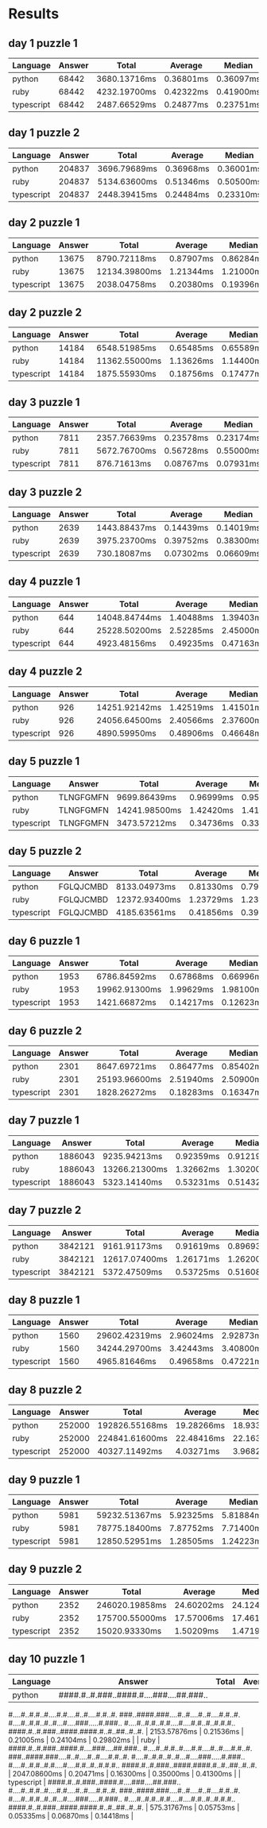 # Results

## day 1 puzzle 1

| Language   | Answer | Total        | Average   | Median    | P95       | P99       |
| ---------- | ------ | ------------ | --------- | --------- | --------- | --------- |
| python     | 68442  | 3680.13716ms | 0.36801ms | 0.36097ms | 0.41986ms | 0.48995ms |
| ruby       | 68442  | 4232.19700ms | 0.42322ms | 0.41900ms | 0.51200ms | 0.56900ms |
| typescript | 68442  | 2487.66529ms | 0.24877ms | 0.23751ms | 0.32426ms | 0.41182ms |

## day 1 puzzle 2

| Language   | Answer | Total        | Average   | Median    | P95       | P99       |
| ---------- | ------ | ------------ | --------- | --------- | --------- | --------- |
| python     | 204837 | 3696.79689ms | 0.36968ms | 0.36001ms | 0.42009ms | 0.48900ms |
| ruby       | 204837 | 5134.63600ms | 0.51346ms | 0.50500ms | 0.61400ms | 0.68000ms |
| typescript | 204837 | 2448.39415ms | 0.24484ms | 0.23310ms | 0.31371ms | 0.41283ms |

## day 2 puzzle 1

| Language   | Answer | Total         | Average   | Median    | P95       | P99       |
| ---------- | ------ | ------------- | --------- | --------- | --------- | --------- |
| python     | 13675  | 8790.72118ms  | 0.87907ms | 0.86284ms | 0.96488ms | 1.09792ms |
| ruby       | 13675  | 12134.39800ms | 1.21344ms | 1.21000ms | 1.36300ms | 1.48300ms |
| typescript | 13675  | 2038.04758ms  | 0.20380ms | 0.19396ms | 0.26461ms | 0.35638ms |

## day 2 puzzle 2

| Language   | Answer | Total         | Average   | Median    | P95       | P99       |
| ---------- | ------ | ------------- | --------- | --------- | --------- | --------- |
| python     | 14184  | 6548.51985ms  | 0.65485ms | 0.65589ms | 0.70190ms | 0.74410ms |
| ruby       | 14184  | 11362.55000ms | 1.13626ms | 1.14400ms | 1.28900ms | 1.37500ms |
| typescript | 14184  | 1875.55930ms  | 0.18756ms | 0.17477ms | 0.24685ms | 0.34725ms |

## day 3 puzzle 1

| Language   | Answer | Total        | Average   | Median    | P95       | P99       |
| ---------- | ------ | ------------ | --------- | --------- | --------- | --------- |
| python     | 7811   | 2357.76639ms | 0.23578ms | 0.23174ms | 0.26011ms | 0.30899ms |
| ruby       | 7811   | 5672.76700ms | 0.56728ms | 0.55000ms | 0.68500ms | 0.78400ms |
| typescript | 7811   | 876.71613ms  | 0.08767ms | 0.07931ms | 0.11937ms | 0.21759ms |

## day 3 puzzle 2

| Language   | Answer | Total        | Average   | Median    | P95       | P99       |
| ---------- | ------ | ------------ | --------- | --------- | --------- | --------- |
| python     | 2639   | 1443.88437ms | 0.14439ms | 0.14019ms | 0.15497ms | 0.21505ms |
| ruby       | 2639   | 3975.23700ms | 0.39752ms | 0.38300ms | 0.51300ms | 0.55200ms |
| typescript | 2639   | 730.18087ms  | 0.07302ms | 0.06609ms | 0.09228ms | 0.21600ms |

## day 4 puzzle 1

| Language   | Answer | Total         | Average   | Median    | P95       | P99       |
| ---------- | ------ | ------------- | --------- | --------- | --------- | --------- |
| python     | 644    | 14048.84744ms | 1.40488ms | 1.39403ms | 1.51587ms | 1.66178ms |
| ruby       | 644    | 25228.50200ms | 2.52285ms | 2.45000ms | 2.96300ms | 3.36000ms |
| typescript | 644    | 4923.48156ms  | 0.49235ms | 0.47163ms | 0.62327ms | 0.71933ms |

## day 4 puzzle 2

| Language   | Answer | Total         | Average   | Median    | P95       | P99       |
| ---------- | ------ | ------------- | --------- | --------- | --------- | --------- |
| python     | 926    | 14251.92142ms | 1.42519ms | 1.41501ms | 1.51110ms | 1.73211ms |
| ruby       | 926    | 24056.64500ms | 2.40566ms | 2.37600ms | 2.59300ms | 2.76800ms |
| typescript | 926    | 4890.59950ms  | 0.48906ms | 0.46648ms | 0.62003ms | 0.72085ms |

## day 5 puzzle 1

| Language   | Answer    | Total         | Average   | Median    | P95       | P99       |
| ---------- | --------- | ------------- | --------- | --------- | --------- | --------- |
| python     | TLNGFGMFN | 9699.86439ms  | 0.96999ms | 0.95487ms | 1.04785ms | 1.14298ms |
| ruby       | TLNGFGMFN | 14241.98500ms | 1.42420ms | 1.41000ms | 1.65200ms | 1.80100ms |
| typescript | TLNGFGMFN | 3473.57212ms  | 0.34736ms | 0.33137ms | 0.44701ms | 0.56442ms |

## day 5 puzzle 2

| Language   | Answer    | Total         | Average   | Median    | P95       | P99       |
| ---------- | --------- | ------------- | --------- | --------- | --------- | --------- |
| python     | FGLQJCMBD | 8133.04973ms  | 0.81330ms | 0.79489ms | 0.88000ms | 1.04499ms |
| ruby       | FGLQJCMBD | 12372.93400ms | 1.23729ms | 1.23000ms | 1.46200ms | 1.60100ms |
| typescript | FGLQJCMBD | 4185.63561ms  | 0.41856ms | 0.39722ms | 0.53576ms | 0.65797ms |

## day 6 puzzle 1

| Language   | Answer | Total         | Average   | Median    | P95       | P99       |
| ---------- | ------ | ------------- | --------- | --------- | --------- | --------- |
| python     | 1953   | 6786.84592ms  | 0.67868ms | 0.66996ms | 0.74100ms | 0.87309ms |
| ruby       | 1953   | 19962.91300ms | 1.99629ms | 1.98100ms | 2.17300ms | 2.30100ms |
| typescript | 1953   | 1421.66872ms  | 0.14217ms | 0.12623ms | 0.22873ms | 0.27878ms |

## day 6 puzzle 2

| Language   | Answer | Total         | Average   | Median    | P95       | P99       |
| ---------- | ------ | ------------- | --------- | --------- | --------- | --------- |
| python     | 2301   | 8647.69721ms  | 0.86477ms | 0.85402ms | 0.93389ms | 1.10102ms |
| ruby       | 2301   | 25193.96600ms | 2.51940ms | 2.50900ms | 2.63100ms | 2.92200ms |
| typescript | 2301   | 1828.26272ms  | 0.18283ms | 0.16347ms | 0.29383ms | 0.34082ms |

## day 7 puzzle 1

| Language   | Answer  | Total         | Average   | Median    | P95       | P99       |
| ---------- | ------- | ------------- | --------- | --------- | --------- | --------- |
| python     | 1886043 | 9235.94213ms  | 0.92359ms | 0.91219ms | 1.00017ms | 1.12700ms |
| ruby       | 1886043 | 13266.21300ms | 1.32662ms | 1.30200ms | 1.61700ms | 1.98500ms |
| typescript | 1886043 | 5323.14140ms  | 0.53231ms | 0.51432ms | 0.65316ms | 0.75407ms |

## day 7 puzzle 2

| Language   | Answer  | Total         | Average   | Median    | P95       | P99       |
| ---------- | ------- | ------------- | --------- | --------- | --------- | --------- |
| python     | 3842121 | 9161.91173ms  | 0.91619ms | 0.89693ms | 1.00875ms | 1.14584ms |
| ruby       | 3842121 | 12617.07400ms | 1.26171ms | 1.26200ms | 1.42400ms | 1.63500ms |
| typescript | 3842121 | 5372.47509ms  | 0.53725ms | 0.51608ms | 0.65150ms | 0.75565ms |

## day 8 puzzle 1

| Language   | Answer | Total         | Average   | Median    | P95       | P99       |
| ---------- | ------ | ------------- | --------- | --------- | --------- | --------- |
| python     | 1560   | 29602.42319ms | 2.96024ms | 2.92873ms | 3.09110ms | 3.59726ms |
| ruby       | 1560   | 34244.29700ms | 3.42443ms | 3.40800ms | 3.61300ms | 3.98600ms |
| typescript | 1560   | 4965.81646ms  | 0.49658ms | 0.47221ms | 0.66414ms | 0.78368ms |

## day 8 puzzle 2

| Language   | Answer | Total          | Average    | Median     | P95        | P99        |
| ---------- | ------ | -------------- | ---------- | ---------- | ---------- | ---------- |
| python     | 252000 | 192826.55168ms | 19.28266ms | 18.93306ms | 20.88404ms | 22.98999ms |
| ruby       | 252000 | 224841.61600ms | 22.48416ms | 22.16300ms | 25.61400ms | 28.72100ms |
| typescript | 252000 | 40327.11492ms  | 4.03271ms  | 3.96828ms  | 4.36292ms  | 4.99552ms  |

## day 9 puzzle 1

| Language   | Answer | Total         | Average   | Median    | P95       | P99        |
| ---------- | ------ | ------------- | --------- | --------- | --------- | ---------- |
| python     | 5981   | 59232.51367ms | 5.92325ms | 5.81884ms | 6.39009ms | 7.50184ms  |
| ruby       | 5981   | 78775.18400ms | 7.87752ms | 7.71400ms | 8.50200ms | 10.67800ms |
| typescript | 5981   | 12850.52951ms | 1.28505ms | 1.24223ms | 1.56566ms | 1.70322ms  |

## day 9 puzzle 2

| Language   | Answer | Total          | Average    | Median     | P95        | P99        |
| ---------- | ------ | -------------- | ---------- | ---------- | ---------- | ---------- |
| python     | 2352   | 246020.19858ms | 24.60202ms | 24.12415ms | 27.34423ms | 28.52726ms |
| ruby       | 2352   | 175700.55000ms | 17.57006ms | 17.46100ms | 18.72600ms | 19.43300ms |
| typescript | 2352   | 15020.93330ms  | 1.50209ms  | 1.47193ms  | 1.73594ms  | 1.97784ms  |

## day 10 puzzle 1

| Language | Answer                                   | Total | Average | Median | P95 | P99 |
| -------- | ---------------------------------------- | ----- | ------- | ------ | --- | --- |
| python   | ####.#..#.###..####.#....###....##.###.. |

#....#..#.#..#....#.#....#..#....#.#..#.
###..####.###....#..#....#..#....#.#..#.
#....#..#.#..#..#...#....###.....#.###..
#....#..#.#..#.#....#....#.#..#..#.#.#..
####.#..#.###..####.####.#..#..##..#..#. | 2153.57876ms | 0.21536ms | 0.21005ms | 0.24104ms | 0.29802ms |
| ruby |
####.#..#.###..####.#....###....##.###..
#....#..#.#..#....#.#....#..#....#.#..#.
###..####.###....#..#....#..#....#.#..#.
#....#..#.#..#..#...#....###.....#.###..
#....#..#.#..#.#....#....#.#..#..#.#.#..
####.#..#.###..####.####.#..#..##..#..#. | 2047.08600ms | 0.20471ms | 0.16300ms | 0.35000ms | 0.41300ms |
| typescript |
####.#..#.###..####.#....###....##.###..
#....#..#.#..#....#.#....#..#....#.#..#.
###..####.###....#..#....#..#....#.#..#.
#....#..#.#..#..#...#....###.....#.###..
#....#..#.#..#.#....#....#.#..#..#.#.#..
####.#..#.###..####.####.#..#..##..#..#. | 575.31767ms | 0.05753ms | 0.05335ms | 0.06870ms | 0.14418ms |
